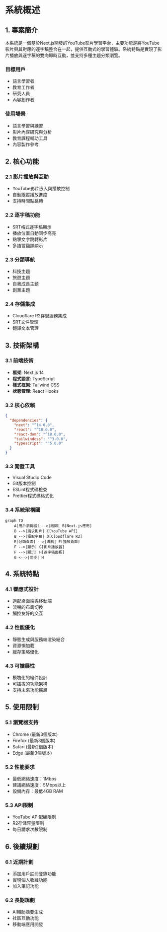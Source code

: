 # 系統概述

## 1. 專案簡介

本系統是一個基於Next.js開發的YouTube影片學習平台，主要功能是將YouTube影片與其對應的逐字稿整合在一起，提供互動式的學習體驗。系統特點是實現了影片播放與逐字稿的雙向即時互動，並支持多種主題分類瀏覽。

### 目標用戶
- 語言學習者
- 教育工作者
- 研究人員
- 內容創作者

### 使用場景
- 語言學習與練習
- 影片內容研究與分析
- 教育課程輔助工具
- 內容製作參考

## 2. 核心功能

### 2.1 影片播放與互動
- YouTube影片嵌入與播放控制
- 自動跟蹤播放進度
- 支持時間點跳轉

### 2.2 逐字稿功能
- SRT格式逐字稿顯示
- 播放位置自動同步高亮
- 點擊文字跳轉影片
- 多語言翻譯顯示

### 2.3 分類導航
- 科技主題
- 旅遊主題
- 自我成長主題
- 創業主題

### 2.4 存儲集成
- Cloudflare R2存儲服務集成
- SRT文件管理
- 翻譯文本管理

## 3. 技術架構

### 3.1 前端技術
- **框架**: Next.js 14
- **程式語言**: TypeScript
- **樣式框架**: Tailwind CSS
- **狀態管理**: React Hooks

### 3.2 核心依賴
```json
{
  "dependencies": {
    "next": "^14.0.0",
    "react": "^18.0.0",
    "react-dom": "^18.0.0",
    "tailwindcss": "^3.0.0",
    "typescript": "^5.0.0"
  }
}
```

### 3.3 開發工具
- Visual Studio Code
- Git版本控制
- ESLint程式碼檢查
- Prettier程式碼格式化

### 3.4 系統架構圖

```mermaid
graph TD
    A[用戶瀏覽器] -->|訪問| B[Next.js應用]
    B -->|請求影片| C[YouTube API]
    B -->|獲取字幕| D[Cloudflare R2]
    E[分類頁面] -->|導航| F[播放頁面]
    F -->|顯示| G[影片播放器]
    F -->|顯示| H[逐字稿面板]
    G <-->|同步| H
```

## 4. 系統特點

### 4.1 響應式設計
- 適配桌面端與移動端
- 流暢的布局切換
- 觸控友好的交互

### 4.2 性能優化
- 靜態生成與服務端渲染結合
- 資源懶加載
- 緩存策略優化

### 4.3 可擴展性
- 模塊化的組件設計
- 可插拔的功能架構
- 支持未來功能擴展

## 5. 使用限制

### 5.1 瀏覽器支持
- Chrome (最新3個版本)
- Firefox (最新3個版本)
- Safari (最新2個版本)
- Edge (最新3個版本)

### 5.2 性能要求
- 最低網絡速度：1Mbps
- 建議網絡速度：5Mbps以上
- 設備內存：最低4GB RAM

### 5.3 API限制
- YouTube API配額限制
- R2存儲容量限制
- 每日請求次數限制

## 6. 後續規劃

### 6.1 近期計劃
- 添加用戶註冊登錄功能
- 實現個人收藏功能
- 加入筆記功能

### 6.2 長期規劃
- AI輔助摘要生成
- 社區互動功能
- 移動端應用開發
